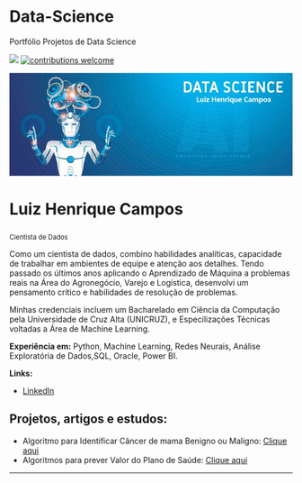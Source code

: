 # Data-Science
Portfólio Projetos de Data Science

 [![](https://img.shields.io/badge/python-3.9+-blue.svg)](https://peps.python.org/pep-0596/)  [![contributions welcome](https://img.shields.io/badge/contributions-welcome-brightgreen.svg?style=flat)](https://github.com/ziquedc/Data-Science/issues)

<p align="center">
  <img src="banner.png" >
</p>

# Luiz Henrique Campos
<sub>Cientista de Dados</sub>

Como um cientista de dados, combino habilidades analíticas, capacidade de trabalhar em ambientes de equipe e atenção aos detalhes. Tendo passado os últimos anos aplicando o Aprendizado de Máquina a problemas reais na Área do Agronegócio, Varejo e Logística, desenvolvi um pensamento crítico e habilidades de resolução de problemas.

Minhas credenciais incluem um Bacharelado em Ciência da Computação pela Universidade de Cruz Alta (UNICRUZ), e Especilizações Técnicas voltadas a Área de Machine Learning.

**Experiência em:** Python, Machine Learning, Redes Neurais, Análise Exploratória de Dados,SQL, Oracle, Power BI.

**Links:**
* [LinkedIn](https://www.linkedin.com/in/luiz-henrique-campos-5122b5125/)



## Projetos, artigos e estudos:

* Algoritmo para Identificar Câncer de mama Benigno ou Maligno: [Clique aqui](https://github.com/ziquedc/Data-Science/blob/main/Classifica%C3%A7%C3%A3o/classificator%20cancer%20de%20mama%20.ipynb)
* Algoritmos para prever Valor do Plano de Saúde: [Clique aqui](https://github.com/ziquedc/Data-Science/blob/main/Regress%C3%A3o/custo%20plano%20de%20saude%20.ipynb)

---





